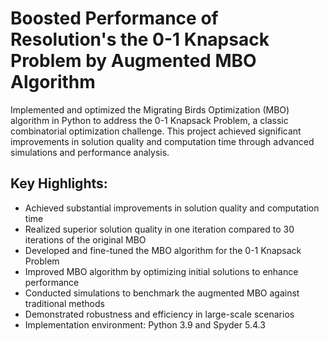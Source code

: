 # Boosted Performance of Resolution's the 0-1 Knapsack Problem by Augmented MBO Algorithm

Implemented and optimized the Migrating Birds Optimization (MBO) algorithm in Python to address the 0-1 Knapsack Problem, a classic combinatorial optimization challenge. This project achieved significant improvements in solution quality and computation time through advanced simulations and performance analysis.

## Key Highlights:

- Achieved substantial improvements in solution quality and computation time
- Realized superior solution quality in one iteration compared to 30 iterations of the original MBO
- Developed and fine-tuned the MBO algorithm for the 0-1 Knapsack Problem
- Improved MBO algorithm by optimizing initial solutions to enhance performance
- Conducted simulations to benchmark the augmented MBO against traditional methods
- Demonstrated robustness and efficiency in large-scale scenarios
- Implementation environment: Python 3.9 and Spyder 5.4.3
